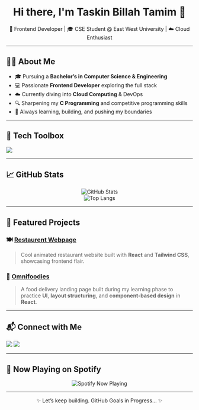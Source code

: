 <h1 align="center">Hi there, I'm Taskin Billah Tamim 👋</h1>

<p align="center">
  🚀 Frontend Developer | 🎓 CSE Student @ East West University | ☁️ Cloud Enthusiast
</p>

---

## 🧑‍💻 About Me

- 🎓 Pursuing a **Bachelor’s in Computer Science & Engineering**
- 💻 Passionate **Frontend Developer** exploring the full stack
- ☁️ Currently diving into **Cloud Computing** & DevOps
- 🔍 Sharpening my **C Programming** and competitive programming skills
- 🌱 Always learning, building, and pushing my boundaries

---

## 🧰 Tech Toolbox

<p align="left">
  <img src="https://skillicons.dev/icons?i=html,css,js,react,tailwind,git,github,vscode,bootstrap,firebase,azure,cloudflare,c" />
</p>

---

## 📈 GitHub Stats

<p align="center">
  <img src="https://github-readme-stats.vercel.app/api?username=Taskintamim&show_icons=true&theme=radical" alt="GitHub Stats" />
  <br />
  <img src="https://github-readme-stats.vercel.app/api/top-langs/?username=Taskintamim&layout=compact&theme=radical" alt="Top Langs" />
</p>

---

## 🚀 Featured Projects

### 🍽️ [Restaurent Webpage](https://github.com/Taskintamim/restaurent--webpage)

> Cool animated restaurant website built with **React** and **Tailwind CSS**, showcasing frontend flair.

### 🍱 [Omnifoodies](https://github.com/Taskintamim/Omnifoodies)

> A food delivery landing page built during my learning phase to practice **UI**, **layout structuring**, and **component-based design** in **React**.

---

## 📬 Connect with Me

<p align="left">
  <a href="mailto:taskintamim2607@gmail.com"><img src="https://img.shields.io/badge/Gmail-D14836?style=for-the-badge&logo=gmail&logoColor=white"/></a>
  <a href="https://www.linkedin.com/in/taskin-tamim/"><img src="https://img.shields.io/badge/LinkedIn-0077B5?style=for-the-badge&logo=linkedin&logoColor=white"/></a>
</p>

---

## 🎵 Now Playing on Spotify

<p align="center">
  <img src="https://spotify-github-profile.vercel.app/api/view?uid=31l46fhqoxwx74t4z3lgqgmlsfvq&cover_image=true&theme=novatorem&show_offline=true&background_color=121212&interchange=true&bar_color=53b14f&bar_color_cover=false" alt="Spotify Now Playing" />
</p>

---

<p align="center">✨ Let’s keep building. GitHub Goals in Progress... ✨</p>
